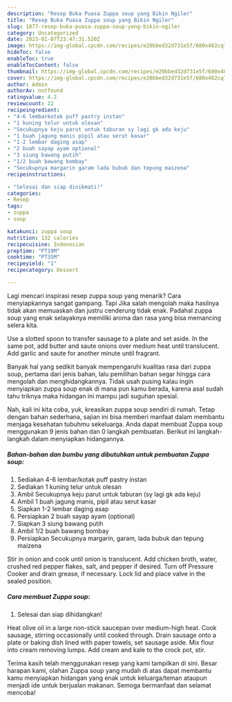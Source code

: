 ```yaml
---
description: "Resep Buka Puasa Zuppa soup yang Bikin Ngiler"
title: "Resep Buka Puasa Zuppa soup yang Bikin Ngiler"
slug: 1877-resep-buka-puasa-zuppa-soup-yang-bikin-ngiler
category: Uncategorized
date: 2023-01-07T23:47:31.520Z
image: https://img-global.cpcdn.com/recipes/e20bbed32d731e5f/680x482cq70/zuppa-soup-foto-resep-utama.jpg
hideToc: false
enableToc: true
enableTocContent: false
thumbnail: https://img-global.cpcdn.com/recipes/e20bbed32d731e5f/680x482cq70/zuppa-soup-foto-resep-utama.jpg
cover: https://img-global.cpcdn.com/recipes/e20bbed32d731e5f/680x482cq70/zuppa-soup-foto-resep-utama.jpg
author: Admin
authorAv: notfound
ratingvalue: 4.2
reviewcount: 22
recipeingredient:
- "4-6 lembarkotak puff pastry instan"
- "1 kuning telur untuk olesan"
- "Secukupnya keju parut untuk taburan sy lagi gk ada keju"
- "1 buah jagung manis pipil atau serut kasar"
- "1-2 lembar daging asap"
- "2 buah sayap ayam optional"
- "3 siung bawang putih"
- "1/2 buah bawang bombay"
- "Secukupnya margarin garam lada bubuk dan tepung maizena"
recipeinstructions:

- "Selesai dan siap dinikmati!"
categories:
- Resep
tags:
- zuppa
- soup

katakunci: zuppa soup 
nutrition: 132 calories
recipecuisine: Indonesian
preptime: "PT19M"
cooktime: "PT35M"
recipeyield: "1"
recipecategory: Dessert

---
```



Lagi mencari inspirasi resep zuppa soup yang menarik? Cara menyiapkannya sangat gampang. Tapi Jika salah mengolah maka hasilnya tidak akan memuaskan dan justru cenderung tidak enak. Padahal zuppa soup yang enak selayaknya memiliki aroma dan rasa yang bisa memancing selera kita.


Use a slotted spoon to transfer sausage to a plate and set aside. In the same pot, add butter and saute onions over medium heat until translucent. Add garlic and saute for another minute until fragrant.

Banyak hal yang sedikit banyak mempengaruhi kualitas rasa dari zuppa soup, pertama dari jenis bahan, lalu pemilihan bahan segar hingga cara mengolah dan menghidangkannya. Tidak usah pusing kalau ingin menyiapkan zuppa soup enak di mana pun kamu berada, karena asal sudah tahu triknya maka hidangan ini mampu jadi suguhan spesial.


Nah, kali ini kita coba, yuk, kreasikan zuppa soup sendiri di rumah. Tetap dengan bahan sederhana, sajian ini bisa memberi manfaat dalam membantu menjaga kesehatan tubuhmu sekeluarga. Anda dapat membuat Zuppa soup menggunakan 9 jenis bahan dan 0 langkah pembuatan. Berikut ini langkah-langkah dalam menyiapkan hidangannya.

<!--inarticleads1-->

##### Bahan-bahan dan bumbu yang dibutuhkan untuk pembuatan Zuppa soup:

1. Sediakan 4-6 lembar/kotak puff pastry instan
1. Sediakan 1 kuning telur untuk olesan
1. Ambil Secukupnya keju parut untuk taburan (sy lagi gk ada keju)
1. Ambil 1 buah jagung manis, pipil atau serut kasar
1. Siapkan 1-2 lembar daging asap
1. Persiapkan 2 buah sayap ayam (optional)
1. Siapkan 3 siung bawang putih
1. Ambil 1/2 buah bawang bombay
1. Persiapkan Secukupnya margarin, garam, lada bubuk dan tepung maizena


Stir in onion and cook until onion is translucent. Add chicken broth, water, crushed red pepper flakes, salt, and pepper if desired. Turn off Pressure Cooker and drain grease, if necessary. Lock lid and place valve in the sealed position. 

<!--inarticleads2-->

##### Cara membuat Zuppa soup:


1. Selesai dan siap dihidangkan!

Heat olive oil in a large non-stick saucepan over medium-high heat. Cook sausage, stirring occasionally until cooked through. Drain sausage onto a plate or baking dish lined with paper towels, set sausage aside. Mix flour into cream removing lumps. Add cream and kale to the crock pot, stir. 

Terima kasih telah menggunakan resep yang kami tampilkan di sini. Besar harapan kami, olahan Zuppa soup yang mudah di atas dapat membantu kamu menyiapkan hidangan yang enak untuk keluarga/teman ataupun menjadi ide untuk berjualan makanan. Semoga bermanfaat dan selamat mencoba!
